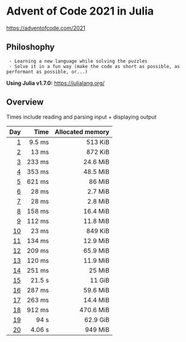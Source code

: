 # Advent of Code 2021 in Julia

<https://adventofcode.com/2021>

## Philoshophy

     - Learning a new language while solving the puzzles
     - Solve it in a fun way (make the code as short as possible, as performant as possible, or...)

**Using Julia v1.7.0:** <https://julialang.org/>

## Overview

Times include reading and parsing input + displaying output

 | Day | Time | Allocated memory |
 | ---: | ---: | ---: |
 | [1](https://adventofcode.com/2021/day/1) | 9.5 ms | 513 KiB |
 | [2](https://adventofcode.com/2021/day/2) | 13 ms | 872 KiB |
 | [3](https://adventofcode.com/2021/day/3) | 233 ms | 24.6 MiB |
 | [4](https://adventofcode.com/2021/day/4) | 353 ms | 48.5 MiB |
 | [5](https://adventofcode.com/2021/day/5) | 621 ms | 86 MiB |
 | [6](https://adventofcode.com/2021/day/6) |  28 ms | 2.7 MiB |
 | [7](https://adventofcode.com/2021/day/7) |  28 ms | 2.8 MiB |
 | [8](https://adventofcode.com/2021/day/8) | 158 ms | 16.4 MiB |
 | [9](https://adventofcode.com/2021/day/9) | 112 ms | 11.8 MiB |
 | [10](https://adventofcode.com/2021/day/10) | 23 ms | 849 KiB |
 | [11](https://adventofcode.com/2021/day/11) | 134 ms | 12.9 MiB |
 | [12](https://adventofcode.com/2021/day/12) | 209 ms | 65.9 MiB |
 | [13](https://adventofcode.com/2021/day/13) | 120 ms | 11.9 MiB |
 | [14](https://adventofcode.com/2021/day/14) | 251 ms | 25 MiB |
 | [15](https://adventofcode.com/2021/day/15) | 21.5 s | 11 GiB |
 | [16](https://adventofcode.com/2021/day/16) | 287 ms | 59.6 MiB |
 | [17](https://adventofcode.com/2021/day/17) | 263 ms | 14.4 MiB |
 | [18](https://adventofcode.com/2021/day/18) | 912 ms | 470.6 MiB |
 | [19](https://adventofcode.com/2021/day/19) | 94 s | 62.9 GiB |
 | [20](https://adventofcode.com/2021/day/20) | 4.06 s | 949 MiB |
